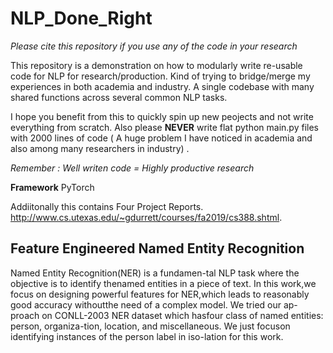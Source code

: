 # NLP_Done_Right

*Please cite this repository if you use any of the code in your research*

This repository is a demonstration on how to modularly write re-usable code for NLP for research/production. Kind of trying to bridge/merge my experiences in both academia and industry. A single codebase with many shared functions across several common NLP tasks. 

I hope you benefit from this to quickly spin up new peojects and not write everything from scratch.
Also please **NEVER** write flat python main.py files with 2000 lines of code ( A huge problem I have noticed in academia and also among many researchers in industry) .  

*Remember : Well writen code = Highly productive research*

**Framework** PyTorch

Addiitonally this contains Four Project Reports.   
http://www.cs.utexas.edu/~gdurrett/courses/fa2019/cs388.shtml.  

## Feature Engineered Named Entity Recognition
Named Entity Recognition(NER) is a fundamen-tal NLP task where the objective is to identify thenamed  entities  in  a  piece  of  text.   In  this  work,we focus on designing powerful features for NER,which leads to reasonably good accuracy withoutthe  need  of  a  complex  model.   We  tried  our  ap-proach on CONLL-2003 NER dataset which hasfour  class  of  named  entities:  person,  organiza-tion,  location,  and miscellaneous.  We just focuson identifying instances of the person label in iso-lation for this work.
